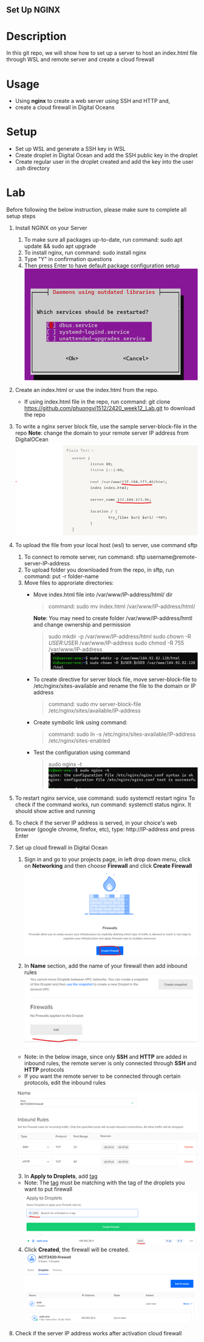 ## Set Up NGINX

# Description
In this git repo, we will show how to set up a server to host an index.html file through WSL and remote server and create a cloud firewall

# Usage
- Using **nginx** to create a web server using SSH and HTTP and,
- create a cloud firewall in Digital Oceans

# Setup
- Set up WSL and generate a SSH key in WSL
- Create droplet in Digital Ocean and add the SSH public key in the droplet
- Create regular user in the droplet created and add the key into the user .ssh directory

# Lab
Before following the below instruction, please make sure to complete all setup steps


1. Install NGINX on your Server
    1. To make sure all packages up-to-date, run command: sudo apt update && sudo apt upgrade
    2. To install nginx, run command: sudo install nginx
    3. Type "Y" in confirmation questions
    4. Then press Enter to have default package configuration setup
        ![configuration confirm](/images/nginx-package-conf-confirm.png)  

2. Create an index.html or use the index.html from the repo.
    * If using index.html file in the repo, run command: git clone https://github.com/phuongvi1512/2420_week12_Lab.git to download the repo

3. To write a nginx server block file, use the sample server-block-file in the repo
    **Note**: change the domain to your remote server IP address from DigitalOCean
    ![server block file](/images/nginx-block-server-file.png) 

4. To upload the file from your local host (wsl) to server, use command sftp
    1. To connect to remote server, run command: sftp username@remote-server-IP-address
    2. To upload folder you downloaded from the repo, in sftp, run command: put -r folder-name
    3. Move files to approriate directories:
        * Move index.html file into /var/www/IP-address/html/ dir
            > command: sudo mv index.html /var/www/IP-address/html/
            
            **Note**: You may need to create folder /var/www/IP-address/hmtl and change ownership and permission
            > sudo mkdir -p /var/www/IP-address/html
            > sudo chown -R $USER:$USER /var/www/IP-address
            > sudo chmod -R 755 /var/www/IP-address
            ![command to make www dir](/images/command-setup-server-block.png)

        * To create directive for server block file, move server-block-file to /etc/nginx/sites-available and rename the file to the domain or IP address
            > command: sudo mv server-block-file /etc/nginx/sites/available/IP-address

        * Create symbolic link using command: 
            > command: sudo ln -s /etc/nginx/sites-available/IP-address /etc/nginx/sites-enabled

        * Test the configuration using command
            > sudo nginx -t
            ![command to test configuration](/images/nginx-check-conf-file.png)

5. To restart nginx service, use command: sudo systemctl restart nginx
    To check if the command works, run command: systemctl status nginx. It should show active and running
    

6. To check if the server IP address is served, in your choice's web browser (google chrome, firefox, etc), type: http://IP-address and press Enter

7. Set up cloud firewall in Digital Ocean
    1. Sign in and go to your projects page, in left drop down menu, click on **Networking** and then choose **Firewall** and click **Create Firewall**
    ![set up firewall 1](/images/firewall-create.png)



    2. In **Name** section, add the name of your firewall then add inbound rules
    ![set up firewall 1](/images/firewall-add.png)
    * Note: in the below image, since only **SSH** and **HTTP** are added in inbound rules, the remote server is only connected through **SSH** and **HTTP** protocols
    * If you want the remote server to be connected through certain protocols, edit the inbound rules

    ![set up firewall 1](/images/firewall-name-inbound-rules.png)




    3. In **Apply to Droplets**, add <ins>tag</ins>
    * Note: The <ins>tag</ins> must be matching with the tag of the droplets you want to put firewall
    ![set up firewall 1](/images/firewall-add-tag.png)
    ![droplet tag](/images/droplet-create.png)




    4. Click **Created**, the firewall will be created. 
    ![set up firewall 1](/images/firewall-created.png)
    
 
8. Check if the server IP address works after activation cloud firewall


